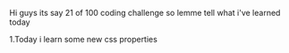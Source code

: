 Hi guys its say 21 of 100 coding challenge so lemme tell what i've learned today

1.Today i learn some new css properties
 

